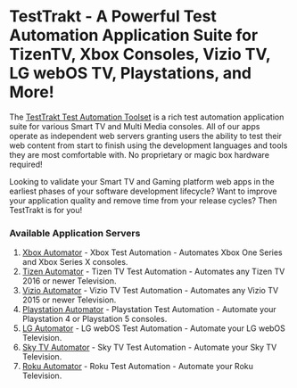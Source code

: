 # TestTrakt - A Powerful Test Automation Application Suite for TizenTV, Xbox Consoles, Vizio TV, LG webOS TV, Playstations, and More!

The [TestTrakt Test Automation Toolset](https://www.testtrakt.org) is a rich test automation application suite for various Smart TV and Multi Media consoles. All of our apps operate as independent web servers granting users the ability to test their web content from start to finish using the development languages and tools they are most comfortable with. No proprietary or magic box hardware required!

Looking to validate your Smart TV and Gaming platform web apps in the earliest phases of your software development lifecycle? Want to improve your application quality and remove time from your release cycles? Then TestTrakt is for you!

### Available Application Servers
1. [Xbox Automator](https://www.testtrakt.org/xbox-automator) - Xbox Test Automation - Automates Xbox One Series and Xbox Series X consoles.
2. [Tizen Automator](https://www.testtrakt.org/tizen-automator) - Tizen TV Test Automation - Automates any Tizen TV 2016 or newer Television.
3. [Vizio Automator](https://www.testtrakt.org/vizio-automator) - Vizio TV Test Automation - Automates any Vizio TV 2015 or newer Television.
4. [Playstation Automator](https://www.testtrakt.org/playstation-automator) - Playstation Test Automation - Automate your Playstation 4 or Playstation 5 consoles.
5. [LG Automator](https://www.testtrakt.org/lg-automator) - LG webOS Test Automation - Automate your LG webOS Television.
6. [Sky TV Automator](https://www.testtrakt.org/sky-tv-automator) - Sky TV Test Automation - Automate your Sky TV Television.
7. [Roku Automator](https://www.testtrakt.org/roku-automator) - Roku Test Automation - Automate your Roku Television.
